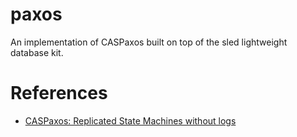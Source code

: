 # paxos

An implementation of CASPaxos built on top of the sled lightweight database kit.

# References
* [CASPaxos:  Replicated State Machines without logs](https://arxiv.org/pdf/1802.07000.pdf)
